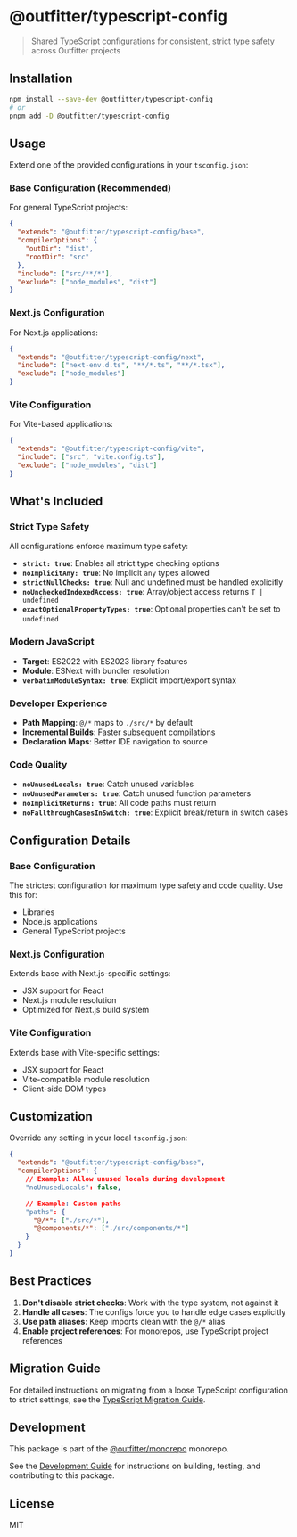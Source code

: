 # @outfitter/typescript-config

> Shared TypeScript configurations for consistent, strict type safety across Outfitter projects

## Installation

```bash
npm install --save-dev @outfitter/typescript-config
# or
pnpm add -D @outfitter/typescript-config
```

## Usage

Extend one of the provided configurations in your `tsconfig.json`:

### Base Configuration (Recommended)

For general TypeScript projects:

```json
{
  "extends": "@outfitter/typescript-config/base",
  "compilerOptions": {
    "outDir": "dist",
    "rootDir": "src"
  },
  "include": ["src/**/*"],
  "exclude": ["node_modules", "dist"]
}
```

### Next.js Configuration

For Next.js applications:

```json
{
  "extends": "@outfitter/typescript-config/next",
  "include": ["next-env.d.ts", "**/*.ts", "**/*.tsx"],
  "exclude": ["node_modules"]
}
```

### Vite Configuration

For Vite-based applications:

```json
{
  "extends": "@outfitter/typescript-config/vite",
  "include": ["src", "vite.config.ts"],
  "exclude": ["node_modules", "dist"]
}
```

## What's Included

### Strict Type Safety

All configurations enforce maximum type safety:

- **`strict: true`**: Enables all strict type checking options
- **`noImplicitAny: true`**: No implicit `any` types allowed
- **`strictNullChecks: true`**: Null and undefined must be handled explicitly
- **`noUncheckedIndexedAccess: true`**: Array/object access returns `T | undefined`
- **`exactOptionalPropertyTypes: true`**: Optional properties can't be set to `undefined`

### Modern JavaScript

- **Target**: ES2022 with ES2023 library features
- **Module**: ESNext with bundler resolution
- **`verbatimModuleSyntax: true`**: Explicit import/export syntax

### Developer Experience

- **Path Mapping**: `@/*` maps to `./src/*` by default
- **Incremental Builds**: Faster subsequent compilations
- **Declaration Maps**: Better IDE navigation to source

### Code Quality

- **`noUnusedLocals: true`**: Catch unused variables
- **`noUnusedParameters: true`**: Catch unused function parameters
- **`noImplicitReturns: true`**: All code paths must return
- **`noFallthroughCasesInSwitch: true`**: Explicit break/return in switch cases

## Configuration Details

### Base Configuration

The strictest configuration for maximum type safety and code quality. Use this for:

- Libraries
- Node.js applications
- General TypeScript projects

### Next.js Configuration

Extends base with Next.js-specific settings:

- JSX support for React
- Next.js module resolution
- Optimized for Next.js build system

### Vite Configuration

Extends base with Vite-specific settings:

- JSX support for React
- Vite-compatible module resolution
- Client-side DOM types

## Customization

Override any setting in your local `tsconfig.json`:

```json
{
  "extends": "@outfitter/typescript-config/base",
  "compilerOptions": {
    // Example: Allow unused locals during development
    "noUnusedLocals": false,

    // Example: Custom paths
    "paths": {
      "@/*": ["./src/*"],
      "@components/*": ["./src/components/*"]
    }
  }
}
```

## Best Practices

1. **Don't disable strict checks**: Work with the type system, not against it
2. **Handle all cases**: The configs force you to handle edge cases explicitly
3. **Use path aliases**: Keep imports clean with the `@/*` alias
4. **Enable project references**: For monorepos, use TypeScript project references

## Migration Guide

For detailed instructions on migrating from a loose TypeScript configuration to strict settings, see the [TypeScript Migration Guide](../../docs/migration/loose-to-strict-typescript.md).

## Development

This package is part of the [@outfitter/monorepo](https://github.com/outfitter-dev/monorepo) monorepo.

See the [Development Guide](../../docs/contributing/development.md) for instructions on building, testing, and contributing to this package.

## License

MIT
